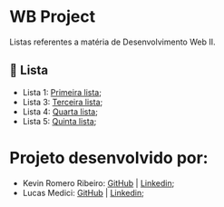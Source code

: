 # WB Project

Listas referentes a matéria de Desenvolvimento Web II.

<h2> 📑 Lista  </h2>

 - Lista 1: [Primeira lista](https://github.com/KevinRomRib/WB-Project/tree/Lista01); <br>
 - Lista 3: [Terceira lista](https://github.com/KevinRomRib/WB-Project/tree/Lista03); <br> 
 - Lista 4: [Quarta lista](https://github.com/KevinRomRib/WB-Project/tree/Lista04); <br> 
 - Lista 5: [Quinta lista](https://github.com/KevinRomRib/WB-Project/tree/Lista05); <br> 

<h1>Projeto desenvolvido por:</h1>

 - Kevin Romero Ribeiro: [GitHub](https://github.com/KevinRomRib) | [Linkedin](https://www.linkedin.com/in/kevinrribeiro/); <br>
  - Lucas Medici: [GitHub](https://github.com/LucasMedici) | [Linkedin](https://www.linkedin.com/in/lucas-medici-a15971237/); <br>
